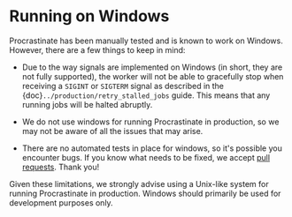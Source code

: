 # Running on Windows

Procrastinate has been manually tested and is known to work on Windows. However,
there are a few things to keep in mind:

-  Due to the way signals are implemented on Windows (in short, they are not fully supported),
  the worker will not be able to gracefully stop when receiving a `SIGINT` or `SIGTERM` signal
  as described in the {doc}`../production/retry_stalled_jobs` guide. This means that any running
  jobs will be halted abruptly.

- We do not use windows for running Procrastinate in production, so we may not
  be aware of all the issues that may arise.

- There are no automated tests in place for windows, so it's possible you encounter
  bugs. If you know what needs to be fixed, we accept
  [pull requests](https://github.com/procrastinate-org/procrastinate/pulls).
  Thank you!

Given these limitations, we strongly advise using a Unix-like system for running Procrastinate
in production. Windows should primarily be used for development purposes only.
